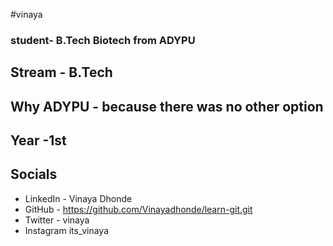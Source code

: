#vinaya
### student- B.Tech Biotech from ADYPU

## Stream - B.Tech
## Why ADYPU - because there was no other option
## Year -1st

## Socials
* LinkedIn - Vinaya Dhonde 
* GitHub - https://github.com/Vinayadhonde/learn-git.git
* Twitter - vinaya
* Instagram its_vinaya
